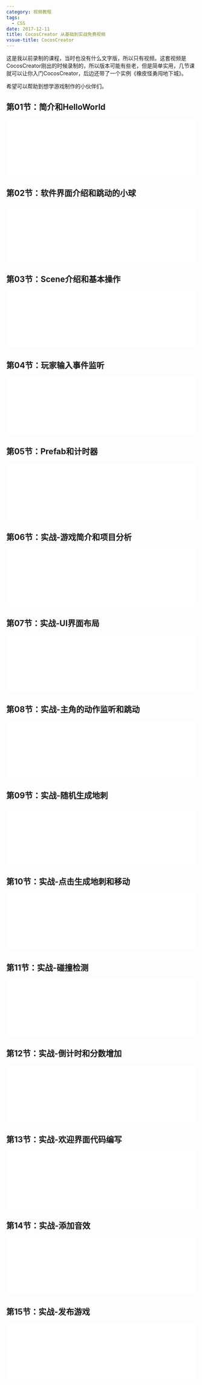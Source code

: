 ```yaml
---
category: 视频教程
tags:
  - CSS
date: 2017-12-11
title: CocosCreator 从基础到实战免费视频
vssue-title: CocosCreator
---
```


这是我以前录制的课程，当时也没有什么文字版，所以只有视频。这套视频是CocosCreator刚出的时候录制的，所以版本可能有些老，但是简单实用，几节课就可以让你入门CocosCreator，后边还带了一个实例《橡皮怪勇闯地下城》。

希望可以帮助到想学游戏制作的小伙伴们。

<!-- more -->

## 第01节：简介和HelloWorld

<iframe src="//player.bilibili.com/player.html?aid=37906610&cid=66638236&page=1" width="100%" scrolling="no" border="1" frameborder="no" framespacing="0" allowfullscreen="true"> </iframe>

## 第02节：软件界面介绍和跳动的小球

<iframe src="//player.bilibili.com/player.html?aid=37906610&cid=66638236&page=2" width="100%" scrolling="no" border="1" frameborder="no" framespacing="0" allowfullscreen="true"> </iframe>

##  第03节：Scene介绍和基本操作

<iframe src="//player.bilibili.com/player.html?aid=37906610&cid=66638236&page=3" width="100%" scrolling="no" border="1" frameborder="no" framespacing="0" allowfullscreen="true"> </iframe>

## 第04节：玩家输入事件监听

<iframe src="//player.bilibili.com/player.html?aid=37906610&cid=66638236&page=4" width="100%" scrolling="no" border="1" frameborder="no" framespacing="0" allowfullscreen="true"> </iframe>

## 第05节：Prefab和计时器

<iframe src="//player.bilibili.com/player.html?aid=37906610&cid=66638236&page=5" width="100%" scrolling="no" border="1" frameborder="no" framespacing="0" allowfullscreen="true"> </iframe>

## 第06节：实战-游戏简介和项目分析


<iframe src="//player.bilibili.com/player.html?aid=37906610&cid=66638236&page=6" width="100%" scrolling="no" border="1" frameborder="no" framespacing="0" allowfullscreen="true"> </iframe>

## 第07节：实战-UI界面布局

<iframe src="//player.bilibili.com/player.html?aid=37906610&cid=66638236&page=7" width="100%" scrolling="no" border="1" frameborder="no" framespacing="0" allowfullscreen="true"> </iframe>

## 第08节：实战-主角的动作监听和跳动

<iframe src="//player.bilibili.com/player.html?aid=37906610&cid=66638236&page=8" width="100%" scrolling="no" border="1" frameborder="no" framespacing="0" allowfullscreen="true"> </iframe>

## 第09节：实战-随机生成地刺

<iframe src="//player.bilibili.com/player.html?aid=37906610&cid=66638236&page=9" width="100%" scrolling="no" border="1" frameborder="no" framespacing="0" allowfullscreen="true"> </iframe>

## 第10节：实战-点击生成地刺和移动

<iframe src="//player.bilibili.com/player.html?aid=37906610&cid=66638236&page=10" width="100%" scrolling="no" border="1" frameborder="no" framespacing="0" allowfullscreen="true"> </iframe>

## 第11节：实战-碰撞检测

<iframe src="//player.bilibili.com/player.html?aid=37906610&cid=66638236&page=11" width="100%" scrolling="no" border="1" frameborder="no" framespacing="0" allowfullscreen="true"> </iframe>

## 第12节：实战-倒计时和分数增加

<iframe src="//player.bilibili.com/player.html?aid=37906610&cid=66638236&page=12" width="100%" scrolling="no" border="1" frameborder="no" framespacing="0" allowfullscreen="true"> </iframe>


## 第13节：实战-欢迎界面代码编写

<iframe src="//player.bilibili.com/player.html?aid=37906610&cid=66638236&page=13" width="100%" scrolling="no" border="1" frameborder="no" framespacing="0" allowfullscreen="true"> </iframe>

## 第14节：实战-添加音效

<iframe src="//player.bilibili.com/player.html?aid=37906610&cid=66638236&page=14" width="100%" scrolling="no" border="1" frameborder="no" framespacing="0" allowfullscreen="true"> </iframe>

## 第15节：实战-发布游戏

<iframe src="//player.bilibili.com/player.html?aid=37906610&cid=66638236&page=14" width="100%" scrolling="no" border="1" frameborder="no" framespacing="0" allowfullscreen="true"> </iframe>